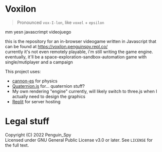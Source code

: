 # Voxilon
> Pronounced `vox-I-lon`, like `voxel` + `epsilon`

mm yesn javascrimpt videojuego

this is the repository for an in-browser videogame written in Javascript that can be found at https://voxilon.penguinspy.repl.co/  
currently it's not even remotely playable, i'm still writing the game engine.  
eventually, it'll be a space-exploration-sandbox-automation game with single/mutiplayer and a campaign

This project uses:
- [cannon-es](https://www.npmjs.com/package/cannon-es) for physics
- [Quaternion.js](https://github.com/infusion/Quaternion.js/) for... quaternion stuff?
- My own rendering "engine" currently, will likely switch to three.js when I actually need to design the graphics
- [Replit](https://replit.com/@PenguinSpy/Voxilon) for server hosting

# Legal stuff
Copyright (C) 2022 Penguin_Spy  
Licensed under GNU General Public License v3.0 or later. See `LICENSE` for the full text.
